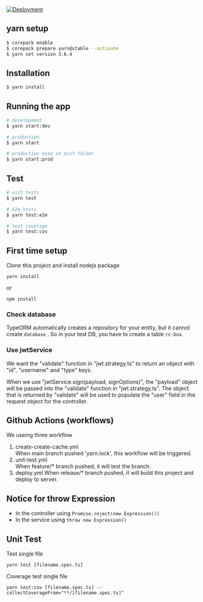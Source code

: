 [![Deployment](https://github.com/YCITC/rc-box-iot-server/actions/workflows/deploy.yml/badge.svg)](https://github.com/YCITC/rc-box-iot-server/actions/workflows/deploy.yml)

## yarn setup
```bash
$ corepack enable
$ corepack prepare yarn@stable --activate 
$ yarn set version 3.6.4
```

## Installation

```bash
$ yarn install
```

## Running the app

```bash
# development 
$ yarn start:dev

# production
$ yarn start

# production base on dist folder
$ yarn start:prod
```

## Test

```bash
# unit tests
$ yarn test

# e2e tests
$ yarn test:e2e

# test coverage
$ yarn test:cov
```

## First time setup
Clone this project and install nodejs package
```
yarn install
```
or
```
npm install
```
### Check database 
TypeORM automatically creates a repository for your entity, but it cannot create `database` .
So in your test DB, you have to create a table `rc-box`.

### Use jwtService
We want the "validate" function in "jwt.strategy.ts" to return an object with "id", "username" and "type" keys.

When we use "jwtService.sign(payload, signOptions)", the "payload" object will be passed into the "validate" function in "jwt.strategy.ts". The object that is returned by "validate" will be used to populate the "user" field in the request object for the controller.


## Github Actions (workflows)
We useing three workflow
1. create-create-cache.yml  
  When main branch pushed 'yarn.lock', this workflow will be triggered. 
2. unit-test.yml  
  When feature/* branch pushed, it will test the branch.
3. deploy.yml
  When release/* branch pushed, it will build this project and deploy to server.

## Notice for throw Expression
* In the controller
  using ```Promise.reject(new Expression())```
* In the service 
  using ```throw new Expression()```


## Unit Test
Test single file  

```
yarn test [filename.spec.ts]
```

Coverage test single file
```
yarn test:cov [filename.spec.ts] --collectCoverageFrom="**/[filename.spec.ts]"
```
